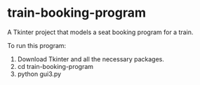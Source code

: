 # train-booking-program
A Tkinter project that models a seat booking program for a train.  

To run this program:

1. Download Tkinter and all the necessary packages.
2. cd train-booking-program
3. python gui3.py
